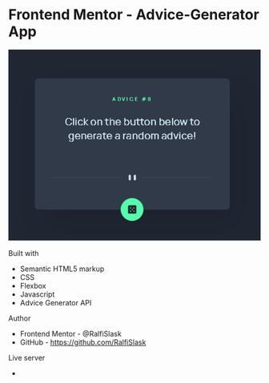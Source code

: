 # Frontend Mentor - Advice-Generator App

![Design preview for the Password generator app coding challenge](./preview.png)


Built with

- Semantic HTML5 markup
- CSS
- Flexbox
- Javascript
- Advice Generator API

Author

- Frontend Mentor - @RalfiSlask
- GitHub - https://github.com/RalfiSlask

Live server

- 

